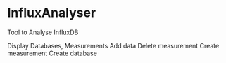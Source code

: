 # InfluxAnalyser
Tool to Analyse InfluxDB

Display Databases, Measurements
Add data
Delete measurement
Create measurement
Create database
